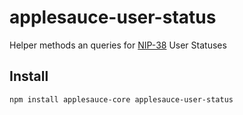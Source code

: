 # applesauce-user-status

Helper methods an queries for [NIP-38](https://github.com/nostr-protocol/nips/blob/master/38.md) User Statuses

## Install

```bash
npm install applesauce-core applesauce-user-status
```
